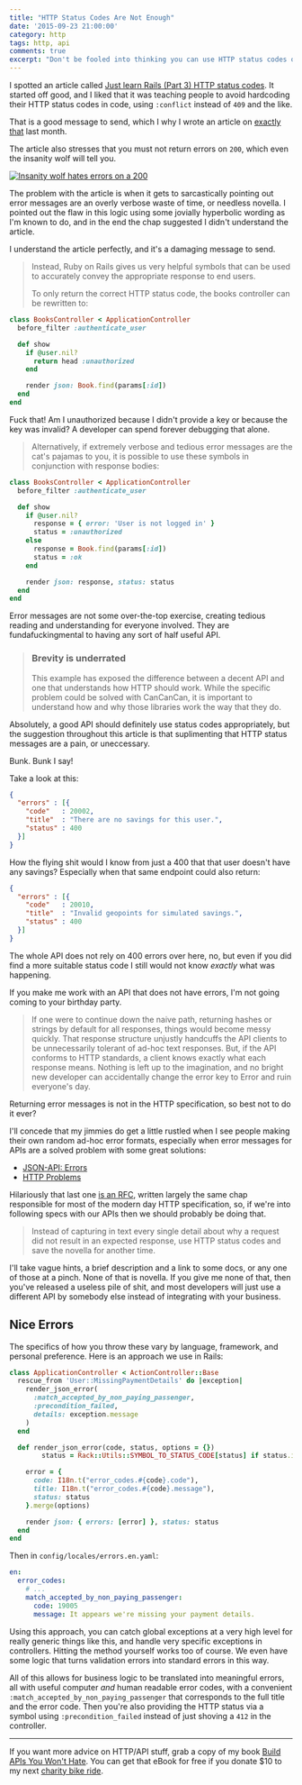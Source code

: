 ```yaml
---
title: "HTTP Status Codes Are Not Enough"
date: '2015-09-23 21:00:00'
category: http
tags: http, api
comments: true
excerpt: "Don't be fooled into thinking you can use HTTP status codes on their own. You need to supplement them using error messages, with maybe some specific error codes of your own and links to documentation explaining what the problem is."
---
```


I spotted an article called [Just learn Rails (Part 3) HTTP status codes](http://jakeyesbeck.com/2015/09/20/rails-http-status-codes/). It started off good, and I liked that it was teaching people to avoid hardcoding their HTTP status codes in code, using `:conflict` instead of `409` and the like.

That is a good message to send, which I why I wrote an article on [exactly that](https://philsturgeon.uk/http/2015/08/16/avoid-hardcoding-http-status-codes/) last month.

The article also stresses that you must not return errors on `200`, which even the insanity wolf will tell you.

[![Insanity wolf hates errors on a 200](article_images/2015-09-23-http-status-codes-not-enough/insanity-wolf-errors.jpg)](https://speakerdeck.com/philsturgeon/api-pain-points-confoo-2015?slide=29)

The problem with the article is when it gets to sarcastically pointing out error messages are an overly verbose waste of time, or needless novella. I pointed out the flaw in this logic using some jovially hyperbolic wording as I'm known to do, and in the end the chap suggested I didn't understand the article.

I understand the article perfectly, and it's a damaging message to send.

> Instead, Ruby on Rails gives us very helpful symbols that can be used to accurately convey the appropriate response to end users.
>
> To only return the correct HTTP status code, the books controller can be rewritten to:

~~~ ruby
class BooksController < ApplicationController
  before_filter :authenticate_user

  def show
    if @user.nil?
      return head :unauthorized
    end

    render json: Book.find(params[:id])
  end
end
~~~

Fuck that! Am I unauthorized because I didn't provide a key or because the key was invalid? A developer can spend forever debugging 
that alone.

> Alternatively, if extremely verbose and tedious error messages are the cat's pajamas to you, it is possible to use these symbols in conjunction with response bodies:

~~~ ruby
class BooksController < ApplicationController
  before_filter :authenticate_user

  def show
    if @user.nil?
      response = { error: 'User is not logged in' }
      status = :unauthorized
    else
      response = Book.find(params[:id])
      status = :ok
    end

    render json: response, status: status
  end
end
~~~

Error messages are not some over-the-top exercise, creating tedious reading and understanding for everyone involved. They are fundafuckingmental to having any sort of half useful API.

> ### Brevity is underrated
> This example has exposed the difference between a decent API and one that understands how HTTP should work. While the specific problem could be solved with CanCanCan, it is important to understand how and why those libraries work the way that they do.

Absolutely, a good API should definitely use status codes appropriately, but the suggestion throughout this article is that suplimenting that HTTP status messages are a pain, or uneccessary. 

Bunk. Bunk I say!

Take a look at this:

~~~ json
{
  "errors" : [{
    "code"   : 20002,
    "title"  : "There are no savings for this user.",
    "status" : 400
  }]
}
~~~

How the flying shit would I know from just a 400 that that user doesn't have any savings? Especially when that same endpoint could also return:

~~~ json
{
  "errors" : [{
    "code"   : 20010,
    "title"  : "Invalid geopoints for simulated savings.",
    "status" : 400
  }]
}
~~~

The whole API does not rely on 400 errors over here, no, but even if you did find a more suitable status code I still would not know _exactly_ what was happening.

If you make me work with an API that does not have errors, I'm not going coming to your birthday party.

> If one were to continue down the naive path, returning hashes or strings by default for all responses, things would become messy quickly. That response structure unjustly handcuffs the API clients to be unnecessarily tolerant of ad-hoc text responses. But, if the API conforms to HTTP standards, a client knows exactly what each response means. Nothing is left up to the imagination, and no bright new developer can accidentally change the error key to Error and ruin everyone's day.

Returning error messages is not in the HTTP specification, so best not to do it ever? 

I'll concede that my jimmies do get a little rustled when I see people making their own random ad-hoc error formats, especially when error messages for APIs are a solved problem with some great solutions:

- [JSON-API: Errors](http://jsonapi.org/format/#errors)
- [HTTP Problems](https://www.mnot.net/blog/2013/05/15/http_problem)

Hilariously that last one [is an RFC](https://tools.ietf.org/html/draft-nottingham-http-problem-03), written largely the same chap responsible for most of the modern day HTTP specification, so, if we're into following specs with our APIs then we should probably be doing that.

> Instead of capturing in text every single detail about why a request did not result in an expected response, use HTTP status codes and save the novella for another time.

I'll take vague hints, a brief description and a link to some docs, or any one of those at a pinch. None of that is novella. If you give me none of that, then you've released a useless pile of shit, and most developers will just use a different API by somebody else instead of integrating with your business.

## Nice Errors

The specifics of how you throw these vary by language, framework, and personal preference. Here is an approach we use in Rails:

~~~ ruby
class ApplicationController < ActionController::Base  
  rescue_from 'User::MissingPaymentDetails' do |exception|
    render_json_error(
      :match_accepted_by_non_paying_passenger,
      :precondition_failed,
      details: exception.message
    )
  end

  def render_json_error(code, status, options = {})
		status = Rack::Utils::SYMBOL_TO_STATUS_CODE[status] if status.is_a? Symbol

    error = {
      code: I18n.t("error_codes.#{code}.code"),
      title: I18n.t("error_codes.#{code}.message"),
      status: status
    }.merge(options)

    render json: { errors: [error] }, status: status
  end
end
~~~

Then in `config/locales/errors.en.yaml`:

~~~ yaml
en:
  error_codes:
    # ...
    match_accepted_by_non_paying_passenger:
      code: 19005
      message: It appears we're missing your payment details.
~~~

Using this approach, you can catch global exceptions at a very high level for really generic things like this, and handle very specific exceptions in controllers. Hitting the method yourself works too of course. We even have some logic that turns validation errors into standard errors in this way.

All of this allows for business logic to be translated into meaningful errors, all with useful computer _and_ human readable error codes, with a convenient `:match_accepted_by_non_paying_passenger` that corresponds to the full title and the error code. Then you're also providing the HTTP status via a symbol using `:precondition_failed` instead of just shoving a `412` in the controller.


<hr/>

If you want more advice on HTTP/API stuff, grab a copy of my book [Build APIs You Won't Hate](http://apisyouwonthate.com/). You can get that eBook for free if you donate $10 to my next [charity bike ride](http://fundraising.housingworks.org/index.cfm?fuseaction=donordrive.participant&participantID=2035).
